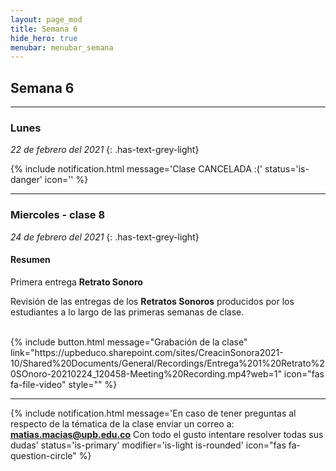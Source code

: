 ```yaml
---
layout: page_mod
title: Semana 6
hide_hero: true
menubar: menubar_semana
---
```


## Semana 6

---

### Lunes

<!-- ignore-prettier-start -->

_22 de febrero del 2021_
{: .has-text-grey-light}

<!-- ignore-prettier-end -->

{% include notification.html
message='Clase CANCELADA   :('
status='is-danger'
icon=''
%}

---

### Miercoles - clase 8

<!-- ignore-prettier-start -->

_24 de febrero del 2021_
{: .has-text-grey-light}

<!-- ignore-prettier-end -->

#### Resumen

Primera entrega **Retrato Sonoro**

Revisión de las entregas de los **Retratos Sonoros** producidos por los estudiantes a lo largo de las primeras semanas de clase.

<br />
{% include button.html
message="Grabación de la clase"
link="https://upbeduco.sharepoint.com/sites/CreacinSonora2021-10/Shared%20Documents/General/Recordings/Entrega%201%20Retrato%20SOnoro-20210224_120458-Meeting%20Recording.mp4?web=1"
icon="fas fa-file-video"
style=""
%}
<br />

---

{% include notification.html
message='En caso de tener preguntas al respecto de la tématica de la clase enviar un correo a: **matias.macias@upb.edu.co**
Con todo el gusto intentare resolver todas sus dudas'
status='is-primary'
modifier='is-light is-rounded'
icon="fas fa-question-circle"
%}
